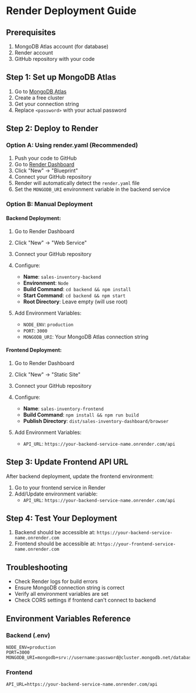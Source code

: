 # Render Deployment Guide

## Prerequisites
1. MongoDB Atlas account (for database)
2. Render account
3. GitHub repository with your code

## Step 1: Set up MongoDB Atlas
1. Go to [MongoDB Atlas](https://www.mongodb.com/atlas)
2. Create a free cluster
3. Get your connection string
4. Replace `<password>` with your actual password

## Step 2: Deploy to Render

### Option A: Using render.yaml (Recommended)
1. Push your code to GitHub
2. Go to [Render Dashboard](https://dashboard.render.com)
3. Click "New" → "Blueprint"
4. Connect your GitHub repository
5. Render will automatically detect the `render.yaml` file
6. Set the `MONGODB_URI` environment variable in the backend service

### Option B: Manual Deployment

#### Backend Deployment:
1. Go to Render Dashboard
2. Click "New" → "Web Service"
3. Connect your GitHub repository
4. Configure:
   - **Name**: `sales-inventory-backend`
   - **Environment**: `Node`
   - **Build Command**: `cd backend && npm install`
   - **Start Command**: `cd backend && npm start`
   - **Root Directory**: Leave empty (will use root)

5. Add Environment Variables:
   - `NODE_ENV`: `production`
   - `PORT`: `3000`
   - `MONGODB_URI`: Your MongoDB Atlas connection string

#### Frontend Deployment:
1. Go to Render Dashboard
2. Click "New" → "Static Site"
3. Connect your GitHub repository
4. Configure:
   - **Name**: `sales-inventory-frontend`
   - **Build Command**: `npm install && npm run build`
   - **Publish Directory**: `dist/sales-inventory-dashboard/browser`

5. Add Environment Variables:
   - `API_URL`: `https://your-backend-service-name.onrender.com/api`

## Step 3: Update Frontend API URL
After backend deployment, update the frontend environment:
1. Go to your frontend service in Render
2. Add/Update environment variable:
   - `API_URL`: `https://your-backend-service-name.onrender.com/api`

## Step 4: Test Your Deployment
1. Backend should be accessible at: `https://your-backend-service-name.onrender.com`
2. Frontend should be accessible at: `https://your-frontend-service-name.onrender.com`

## Troubleshooting
- Check Render logs for build errors
- Ensure MongoDB connection string is correct
- Verify all environment variables are set
- Check CORS settings if frontend can't connect to backend

## Environment Variables Reference
### Backend (.env)
```
NODE_ENV=production
PORT=3000
MONGODB_URI=mongodb+srv://username:password@cluster.mongodb.net/database
```

### Frontend
```
API_URL=https://your-backend-service-name.onrender.com/api
```

